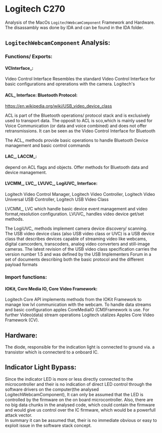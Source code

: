 # Logitech C270 

Analysis of the MacOs `LogitechWebcamComponent` Framework and Hardware.
The disassambly was done by IDA and can  be found in the IDA folder.

## `LogitechWebcamComponent` Analysis: <br>

### Functions/ Exports:

#### VCInterface_: 
Video Control Interface
Resembles the standard Video Control Interface for basic configurations and oprerations with the camera.
Logitech's 

#### ACL_ Interface: Bluetooth Protocol:

https://en.wikipedia.org/wiki/USB_video_device_class

ACL is part of the Bluetooth operations/ protocol stack and is exclusively used to transport data. The opposit to ACL is sco,which is mainly used for Voice Communication (or data and voice combined) and does not offer retransmissions.
It can be seen as the Video Control Interface for Bluetooth



The ACL_ methods provide basic operations to handle Bluetooth Device management and basic control commands

#### LAC_, LACCM_:

depend on ACL flags and objects.  Offer methods for Bluetooth data and device management.

#### LVCMM_, LVC_, LVUVC_, LogiUVC_ Interface:
Logitech Video Control Manager, Logitech Video Controller, Logitech Video Universal USB Controller, Logitech USB Video Class

LVCMM_, LVC which handle basic device event management and video format,resolution configuration. LVUVC_ handles video device get/set methods.

The LogiUVC_ methods implement camera device discovery/ scanning.
The USB video device class (also USB video class or UVC) is a USB device class that describes devices capable of streaming video like webcams, digital camcorders, transcoders, analog video converters and still-image cameras.
The latest revision of the USB video class specification carries the version number 1.5 and was defined by the USB Implementers Forum in a set of documents describing both the basic protocol and the different payload formats

### Import functions:

#### IOKit, Core Media IO, Core Video Framework:

Logitech Core API implements methods from the IOKit Framework to manage low lvl communication with the webcam. To handle data streams and basic configuration apples CoreMediaIO (CM)Framework is use. 
For further Video(data) stream operations Logitech utalizes Apples Core Video Framework (CV).

## Hardware:

The diode, responsible for the indication light is connected to ground via. a transistor which is connecterd to a onboard IC. 

## Indicator Light Bypass:

Since the indicator LED is more or less directly connected to the microcontroller and their is no indication of direct LED control through the software drivers on the computer(the analysed LogitechWebcamComponent), It can only be assumed that the LED is controlled by the firmware on the on board microcontroller.
Also, there are no big data chunks in the analysed code, which could contain the firmware and would give us control over the IC firmware, which would be a powerfull attack vector.  
In summary it can be assumed that, their is no immediate obvious or easy to exploit issue in the software stack concept.
